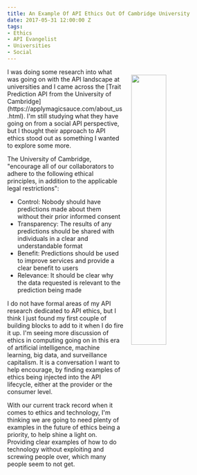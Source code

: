 ```yaml
---
title: An Example Of API Ethics Out Of Cambridge University
date: 2017-05-31 12:00:00 Z
tags:
- Ethics
- API Evangelist
- Universities
- Social
---
```


<p><img style="padding: 15px;" src="https://s3.amazonaws.com/kinlane-productions/university-of-cambridge/apply-magic-sauce-prediction-api.png" align="right" width="40%" /></p>I was doing some research into what was going on with the API landscape at universities and I came across the [Trait Prediction API from the University of Cambridge](https://applymagicsauce.com/about_us.html). I'm still studying what they have going on from a social API perspective, but I thought their approach to API ethics stood out as something I wanted to explore some more.

The University of Cambridge, "encourage all of our collaborators to adhere to the following ethical principles, in addition to the applicable legal restrictions":

* Control: Nobody should have predictions made about them without their prior informed consent
* Transparency: The results of any predictions should be shared with individuals in a clear and understandable format
* Benefit: Predictions should be used to improve services and provide a clear benefit to users
* Relevance: It should be clear why the data requested is relevant to the prediction being made

I do not have formal areas of my API research dedicated to API ethics, but I think I just found my first couple of building blocks to add to it when I do fire it up. I'm seeing more discussion of ethics in computing going on in this era of artificial intelligence, machine learning, big data, and surveillance capitalism. It is a conversation I want to help encourage, by finding examples of ethics being injected into the API lifecycle, either at the provider or the consumer level.

With our current track record when it comes to ethics and technology, I'm thinking we are going to need plenty of examples in the future of ethics being a priority, to help shine a light on. Providing clear examples of how to do technology without exploiting and screwing people over, which many people seem to not get.
